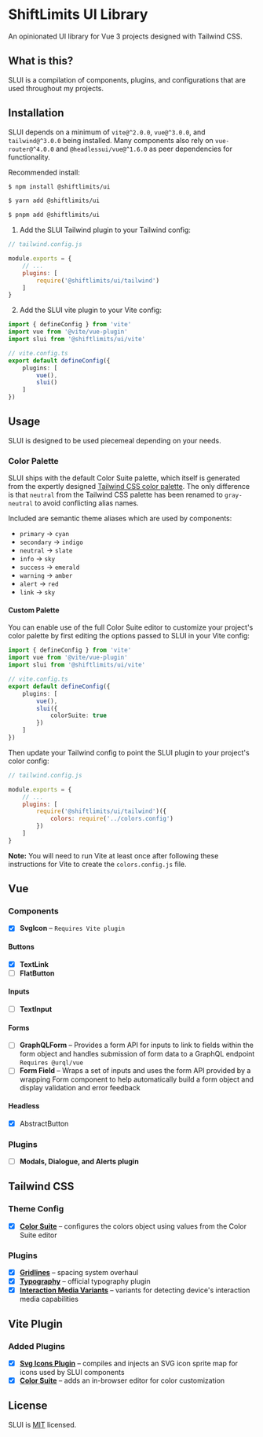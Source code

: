 ﻿# ShiftLimits UI Library

An opinionated UI library for Vue 3 projects designed with Tailwind CSS.

## What is this?

SLUI is a compilation of components, plugins, and configurations that are used throughout my projects.

## Installation

SLUI depends on a minimum of `vite@^2.0.0`, `vue@^3.0.0`, and `tailwind@^3.0.0` being installed. Many components also rely on `vue-router@^4.0.0` and `@headlessui/vue@^1.6.0` as peer dependencies for functionality.

Recommended install:

```bash
$ npm install @shiftlimits/ui

$ yarn add @shiftlimits/ui

$ pnpm add @shiftlimits/ui
```

1. Add the SLUI Tailwind plugin to your Tailwind config:

```js
// tailwind.config.js

module.exports = {
	// ...
	plugins: [
		require('@shiftlimits/ui/tailwind')
	]
}
```

2. Add the SLUI vite plugin to your Vite config:

```ts
import { defineConfig } from 'vite'
import vue from '@vite/vue-plugin'
import slui from '@shiftlimits/ui/vite'

// vite.config.ts
export default defineConfig({
	plugins: [
		vue(),
		slui()
	]
})
```

## Usage

SLUI is designed to be used piecemeal depending on your needs.

### Color Palette

SLUI ships with the default Color Suite palette, which itself is generated from the expertly designed [Tailwind CSS color palette](https://tailwindcss.com/docs/customizing-colors). The only difference is that `neutral` from the Tailwind CSS palette has been renamed to `gray-neutral` to avoid conflicting alias names.

Included are semantic theme aliases which are used by components:

- `primary` -> `cyan`
- `secondary` -> `indigo`
- `neutral` -> `slate`
- `info` -> `sky`
- `success` -> `emerald`
- `warning` -> `amber`
- `alert` -> `red`
- `link` -> `sky`

#### Custom Palette

You can enable use of the full Color Suite editor to customize your project's color palette by first editing the options passed to SLUI in your Vite config:

```ts
import { defineConfig } from 'vite'
import vue from '@vite/vue-plugin'
import slui from '@shiftlimits/ui/vite'

// vite.config.ts
export default defineConfig({
	plugins: [
		vue(),
		slui({
			colorSuite: true
		})
	]
})
```

Then update your Tailwind config to point the SLUI plugin to your project's color config:

```js
// tailwind.config.js

module.exports = {
	// ...
	plugins: [
		require('@shiftlimits/ui/tailwind')({
			colors: require('../colors.config')
		})
	]
}
```

**Note:** You will need to run Vite at least once after following these instructions for Vite to create the `colors.config.js` file.


## Vue
### Components
- [x] **SvgIcon** – `Requires Vite plugin`

#### Buttons
- [x] **TextLink**
- [ ] **FlatButton**

#### Inputs
- [ ] **TextInput**

#### Forms
- [ ] **GraphQLForm** – Provides a form API for inputs to link to fields within the form object and handles submission of form data to a GraphQL endpoint `Requires @urql/vue`
- [ ] **Form Field** – Wraps a set of inputs and uses the form API provided by a wrapping Form component to help automatically build a form object and display validation and error feedback

#### Headless
- [x] AbstractButton

### Plugins
- [ ] **Modals, Dialogue, and Alerts plugin**

## Tailwind CSS

### Theme Config
- [x] **[Color Suite](https://github.com/ShiftLimits/tailwindcss-color-suite)** – configures the colors object using values from the Color Suite editor

### Plugins
- [x] **[Gridlines](https://github.com/ShiftLimits/tailwindcss-gridlines)** – spacing system overhaul
- [x] **[Typography](https://github.com/tailwindlabs/typography)** – official typography plugin
- [x] **[Interaction Media Variants](https://github.com/ShiftLimits/tailwindcss-interaction-media)** – variants for detecting device's interaction media capabilities

## Vite Plugin
### Added Plugins
- [x] **[Svg Icons Plugin](https://github.com/vbenjs/vite-plugin-svg-icons)** – compiles and injects an SVG icon sprite map for icons used by SLUI components
- [x] **[Color Suite](https://github.com/ShiftLimits/tailwindcss-color-suite)** – adds an in-browser editor for color customization

## License

SLUI is [MIT](LICENSE) licensed.
